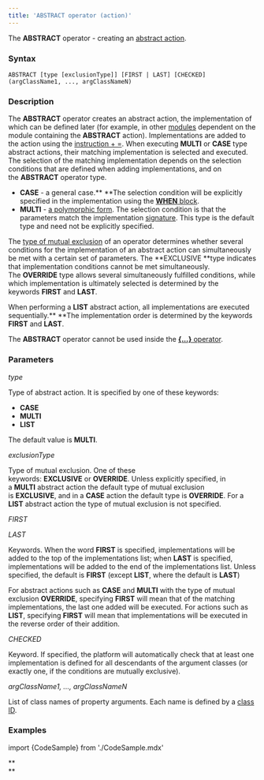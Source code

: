 ```yaml
---
title: 'ABSTRACT operator (action)'
---
```


The **ABSTRACT** operator - creating an [abstract action](Action_extension.md). 

### Syntax

    ABSTRACT [type [exclusionType]] [FIRST | LAST] [CHECKED] (argClassName1, ..., argClassNameN) 

### Description

The **ABSTRACT** operator creates an abstract action, the implementation of which can be defined later (for example, in other [modules](Modules.md) dependent on the module containing the **ABSTRACT** action). Implementations are added to the action using the [instruction + =](ACTION+_instruction.md). When executing **MULTI** or **CASE** type abstract actions, their matching implementation is selected and executed. The selection of the matching implementation depends on the selection conditions that are defined when adding implementations, and on the **ABSTRACT** operator type.

-   **CASE** - a general case.** **The selection condition will be explicitly specified in the implementation using the [**WHEN** block](ACTION+_instruction.md).
-   **MULTI** - [a polymorphic form](Branching_CASE_IF_MULTI.md#polymorphic-form). The selection condition is that the parameters match the implementation [signature](CLASS_operator.md). This type is the default type and need not be explicitly specified.

The [type of mutual exclusion](Branching_CASE_IF_MULTI.md#mutual-exclusion-of-conditions) of an operator determines whether several conditions for the implementation of an abstract action can simultaneously be met with a certain set of parameters. The **EXCLUSIVE **type indicates that implementation conditions cannot be met simultaneously. The **OVERRIDE** type allows several simultaneously fulfilled conditions, while which implementation is ultimately selected is determined by the keywords **FIRST** and **LAST**.

When performing a **LIST** abstract action, all implementations are executed sequentially.** **The implementation order is determined by the keywords **FIRST** and **LAST**.

The **ABSTRACT** operator cannot be used inside the [**{...}** operator](Operator_....md).

### Parameters

*type*

Type of abstract action. It is specified by one of these keywords:

-   **CASE**
-   **MULTI**
-   **LIST**

The default value is **MULTI**.

*exclusionType*

Type of mutual exclusion. One of these keywords: **EXCLUSIVE** or **OVERRIDE**. Unless explicitly specified, in a **MULTI** abstract action the default type of mutual exclusion is **EXCLUSIVE**, and in a **CASE** action the default type is **OVERRIDE**. For a **LIST** abstract action the type of mutual exclusion is not specified.

*FIRST*

*LAST*

Keywords. When the word **FIRST** is specified, implementations will be added to the top of the implementations list; when **LAST** is specified, implementations will be added to the end of the implementations list. Unless specified, the default is **FIRST** (except **LIST**, where the default is **LAST**)

For abstract actions such as **CASE** and **MULTI** with the type of mutual exclusion **OVERRIDE**, specifying **FIRST** will mean that of the matching implementations, the last one added will be executed. For actions such as **LIST**, specifying **FIRST** will mean that implementations will be executed in the reverse order of their addition. 

*CHECKED*

Keyword. If specified, the platform will automatically check that at least one implementation is defined for all descendants of the argument classes (or exactly one, if the conditions are mutually exclusive).

*argClassName1, ..., argClassNameN*

List of class names of property arguments. Each name is defined by a [class ID](IDs.md#classid-broken).

### Examples


import {CodeSample} from './CodeSample.mdx'

<CodeSample url="http://documentation.lsfusion.org:5000/sample?file=ActionSample&block=abstract"/>

**  
**
